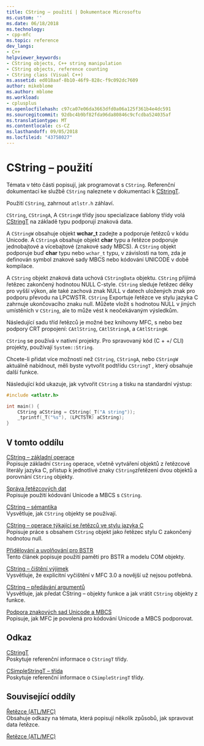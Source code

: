 ```yaml
---
title: CString – použití | Dokumentace Microsoftu
ms.custom: ''
ms.date: 06/18/2018
ms.technology:
- cpp-mfc
ms.topic: reference
dev_langs:
- C++
helpviewer_keywords:
- CString objects, C++ string manipulation
- CString objects, reference counting
- CString class (Visual C++)
ms.assetid: ed018aaf-8b10-46f9-828c-f9c092dc7609
author: mikeblome
ms.author: mblome
ms.workload:
- cplusplus
ms.openlocfilehash: c97ca07e06da3663dfd0a06a125f361b4e4dc591
ms.sourcegitcommit: 92dbc4b9bf82fda96da80846c9cfcdba524035af
ms.translationtype: MT
ms.contentlocale: cs-CZ
ms.lasthandoff: 09/05/2018
ms.locfileid: "43758027"
---
```

# <a name="using-cstring"></a>CString – použití

Témata v této části popisují, jak programovat s `CString`. Referenční dokumentaci ke službě `CString` naleznete v dokumentaci k [CStringT](../atl-mfc-shared/reference/cstringt-class.md).

Použití `CString`, zahrnout `atlstr.h` záhlaví.

`CString`, `CStringA`, A `CStringW` třídy jsou specializace šablony třídy volá [CStringT](../atl-mfc-shared/reference/cstringt-class.md) na základě typu podporují znaková data.

A `CStringW` obsahuje objekt **wchar_t** zadejte a podporuje řetězců v kódu Unicode. A `CStringA` obsahuje objekt **char** typu a řetězce podporuje jednobajtové a vícebajtové (znakové sady MBCS). A `CString` objekt podporuje buď **char** typu nebo `wchar_t` typu, v závislosti na tom, zda je definován symbol znakové sady MBCS nebo kódování UNICODE v době kompilace.

A `CString` objekt znaková data uchová `CStringData` objektu. `CString` přijímá řetězec zakončený hodnotou NULL C-style. `CString` sleduje řetězec délky pro vyšší výkon, ale také zachová znak NULL v datech uložených znak pro podporu převodu na LPCWSTR. `CString` Exportuje řetězce ve stylu jazyka C zahrnuje ukončovacího znaku null. Můžete vložit s hodnotou NULL v jiných umístěních v `CString`, ale to může vést k neočekávaným výsledkům.

Následující sadu tříd řetězců je možné bez knihovny MFC, s nebo bez podpory CRT propojení: `CAtlString`, `CAtlStringA`, a `CAtlStringW`.

`CString` se používá v nativní projekty. Pro spravovaný kód (C + +/ CLI) projekty, používají `System::String`.

Chcete-li přidat více možností než `CString`, `CStringA`, nebo `CStringW` aktuálně nabídnout, měli byste vytvořit podtřídu `CStringT` , který obsahuje další funkce.

Následující kód ukazuje, jak vytvořit `CString` a tisku na standardní výstup:

```cpp  
#include <atlstr.h>

int main() {  
    CString aCString = CString(_T("A string"));  
    _tprintf(_T("%s"), (LPCTSTR) aCString);  
}  
```

## <a name="in-this-section"></a>V tomto oddílu

[CString – základní operace](../atl-mfc-shared/basic-cstring-operations.md)  
Popisuje základní `CString` operace, včetně vytváření objektů z řetězcové literály jazyka C, přístup k jednotlivé znaky `CString`zřetězení dvou objektů a porovnání `CString` objekty.

[Správa řetězcových dat](../atl-mfc-shared/string-data-management.md)  
Popisuje použití kódování Unicode a MBCS s `CString`.

[CString – sémantika](../atl-mfc-shared/cstring-semantics.md)  
Vysvětluje, jak `CString` objekty se používají.

[CString – operace týkající se řetězců ve stylu jazyka C](../atl-mfc-shared/cstring-operations-relating-to-c-style-strings.md)  
Popisuje práce s obsahem `CString` objekt jako řetězec stylu C zakončený hodnotou null.

[Přidělování a uvolňování pro BSTR](../atl-mfc-shared/allocating-and-releasing-memory-for-a-bstr.md)  
Tento článek popisuje použití paměti pro BSTR a modelu COM objekty.

[CString – čištění výjimek](../atl-mfc-shared/cstring-exception-cleanup.md)  
Vysvětluje, že explicitní vyčištění v MFC 3.0 a novější už nejsou potřebná.

[CString – předávání argumentů](../atl-mfc-shared/cstring-argument-passing.md)  
Vysvětluje, jak předat CString – objekty funkce a jak vrátit `CString` objekty z funkce.

[Podpora znakových sad Unicode a MBCS](../atl-mfc-shared/unicode-and-multibyte-character-set-mbcs-support.md)  
Popisuje, jak MFC je povolená pro kódování Unicode a MBCS podporovat.

## <a name="reference"></a>Odkaz

[CStringT](../atl-mfc-shared/reference/cstringt-class.md)  
Poskytuje referenční informace o `CStringT` třídy.

[CSimpleStringT – třída](../atl-mfc-shared/reference/csimplestringt-class.md)  
Poskytuje referenční informace o `CSimpleStringT` třídy.

## <a name="related-sections"></a>Související oddíly

[Řetězce (ATL/MFC)](../atl-mfc-shared/strings-atl-mfc.md)  
Obsahuje odkazy na témata, která popisují několik způsobů, jak spravovat data řetězce.

[Řetězce (ATL/MFC)](../atl-mfc-shared/strings-atl-mfc.md)

